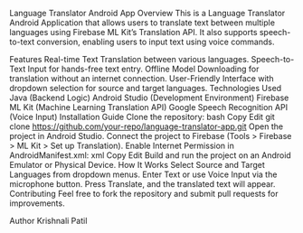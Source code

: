 Language Translator Android App
Overview
This is a Language Translator Android Application that allows users to translate text between multiple languages using Firebase ML Kit’s Translation API. It also supports speech-to-text conversion, enabling users to input text using voice commands.

Features
Real-time Text Translation between various languages.
Speech-to-Text Input for hands-free text entry.
Offline Model Downloading for translation without an internet connection.
User-Friendly Interface with dropdown selection for source and target languages.
Technologies Used
Java (Backend Logic)
Android Studio (Development Environment)
Firebase ML Kit (Machine Learning Translation API)
Google Speech Recognition API (Voice Input)
Installation Guide
Clone the repository:
bash
Copy
Edit
git clone https://github.com/your-repo/language-translator-app.git
Open the project in Android Studio.
Connect the project to Firebase (Tools > Firebase > ML Kit > Set up Translation).
Enable Internet Permission in AndroidManifest.xml:
xml
Copy
Edit
<uses-permission android:name="android.permission.INTERNET"/>
<uses-permission android:name="android.permission.RECORD_AUDIO"/>
Build and run the project on an Android Emulator or Physical Device.
How It Works
Select Source and Target Languages from dropdown menus.
Enter Text or use Voice Input via the microphone button.
Press Translate, and the translated text will appear.
Contributing
Feel free to fork the repository and submit pull requests for improvements.

Author
Krishnali Patil
